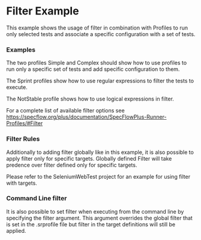 # Filter Example
This example shows the usage of filter in combination with Profiles to run only selected tests and associate a specific
configuration with a set of tests.

### Examples
The two profiles Simple and Complex should show how to use profiles to run only a specific set of tests and add specific
configuration to them.

The Sprint profiles show how to use regular expressions to filter the tests to execute.

The NotStable profile shows how to use logical expressions in filter.

For a complete list of available filter options see https://specflow.org/plus/documentation/SpecFlowPlus-Runner-Profiles/#Filter

### Filter Rules
Additionally to adding filter globally like in this example, it is also possible to apply filter only for specific targets.
Globally defined Filter will take predence over filter defined only for specific targets.


Please refer to the SeleniumWebTest project for an example for using filter with targets.


### Command Line filter
It is also possible to set filter when executing from the command line by specifying the filter argument. 
This argument overrides the global filter that is set in the .srprofile file but filter in the target definitions
will still be applied. 